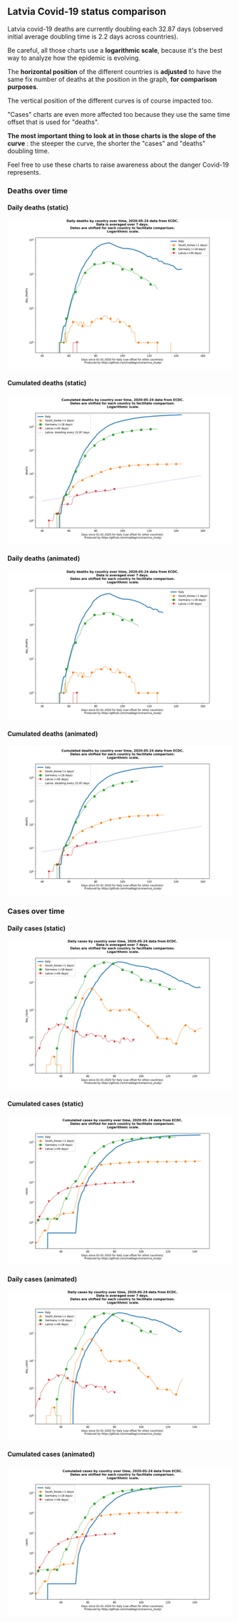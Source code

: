 ## Latvia Covid-19 status comparison 

Latvia covid-19 deaths are currently doubling each 32.87 days (observed initial average doubling time is 2.2 days across countries).



Be careful, all those charts use a **logarithmic scale**, because it's the best way to analyze how the epidemic is evolving.
 
The **horizontal position** of the different countries is **adjusted** to have the same fix number of deaths at the position in the graph, **for comparison purposes**.

The vertical position of the different curves is of course impacted too.

"Cases" charts are even more affected too because they use the same time offset that is used for "deaths".

**The most important thing to look at in those charts is the slope of the curve** : the steeper the curve, the shorter the "cases" and "deaths" doubling time.

Feel free to use these charts to raise awareness about the danger Covid-19 represents. 


 
### Deaths over time
 
#### Daily deaths (static)
![Latvia covid-19 daily deaths static chart](https://raw.githubusercontent.com/madlag/coronavirus_study/master/notebooks/graphs/2020-05-24/countries/Latvia/2020-05-24_Latvia_day_deaths.png "Latvia covid-19 day_deaths static chart")   
 
#### Cumulated deaths (static)
![Latvia covid-19 cumulated deaths static chart](https://raw.githubusercontent.com/madlag/coronavirus_study/master/notebooks/graphs/2020-05-24/countries/Latvia/2020-05-24_Latvia_deaths.png "Latvia covid-19 deaths static chart")   
 
#### Daily deaths (animated)
![Latvia covid-19 daily deaths animated chart](https://raw.githubusercontent.com/madlag/coronavirus_study/master/notebooks/graphs/2020-05-24/countries/Latvia/2020-05-24_Latvia_day_deaths.gif "Latvia covid-19 day_deaths animated chart")   
 
#### Cumulated deaths (animated)
![Latvia covid-19 cumulated deaths animated chart](https://raw.githubusercontent.com/madlag/coronavirus_study/master/notebooks/graphs/2020-05-24/countries/Latvia/2020-05-24_Latvia_deaths.gif "Latvia covid-19 deaths animated chart")   

 
### Cases over time
 
#### Daily cases (static)
![Latvia covid-19 daily cases static chart](https://raw.githubusercontent.com/madlag/coronavirus_study/master/notebooks/graphs/2020-05-24/countries/Latvia/2020-05-24_Latvia_day_cases.png "Latvia covid-19 day_cases static chart")   
 
#### Cumulated cases (static)
![Latvia covid-19 cumulated cases static chart](https://raw.githubusercontent.com/madlag/coronavirus_study/master/notebooks/graphs/2020-05-24/countries/Latvia/2020-05-24_Latvia_cases.png "Latvia covid-19 cases static chart")   
 
#### Daily cases (animated)
![Latvia covid-19 daily cases animated chart](https://raw.githubusercontent.com/madlag/coronavirus_study/master/notebooks/graphs/2020-05-24/countries/Latvia/2020-05-24_Latvia_day_cases.gif "Latvia covid-19 day_cases animated chart")   
 
#### Cumulated cases (animated)
![Latvia covid-19 cumulated cases animated chart](https://raw.githubusercontent.com/madlag/coronavirus_study/master/notebooks/graphs/2020-05-24/countries/Latvia/2020-05-24_Latvia_cases.gif "Latvia covid-19 cases animated chart")   

